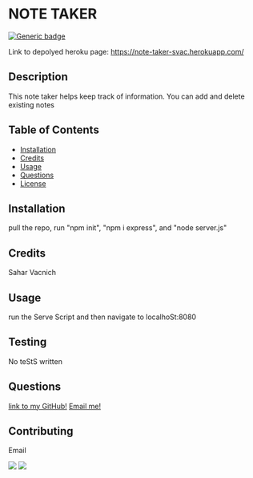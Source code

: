 # NOTE TAKER
  [![Generic badge](https://img.shields.io/badge/Licencse-MIT-<COLOR>.svg)](https://shields.io/)

  Link to depolyed heroku page:
  https://note-taker-svac.herokuapp.com/


  ## Description
  This note taker helps keep track of information. You can add and delete existing notes


  ## Table of Contents
  - [Installation](#Installation)
  - [Credits](#Credits)
  - [Usage](#Usage)
  - [Questions](#Questions)
  - [License](#License)


  ## Installation
  pull the repo, run "npm init", "npm i express", and "node server.js"


  ## Credits
  Sahar Vacnich


  ## Usage
  run the Serve Script and then navigate to localhoSt:8080


  ## Testing
  No teStS written


  ## Questions
  [link to my GitHub!](https://github.com/saharVac)
  [Email me!](mailto:vcsahar@gmail.com)

  ## Contributing
  Email


  <img src="https://img.shields.io/badge/node.js%20-%2343853D.svg?&style=for-the-badge&logo=node.js&logoColor=white"/>
  <img src="https://img.shields.io/badge/javascript%20-%23323330.svg?&style=for-the-badge&logo=javascript&logoColor=%23F7DF1E"/>
